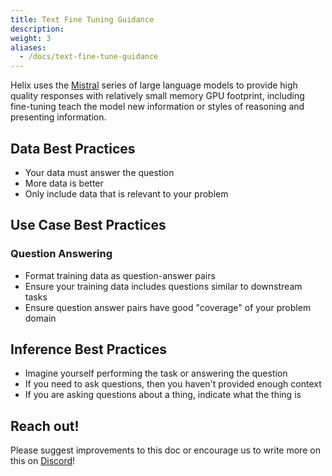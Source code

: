 ```yaml
---
title: Text Fine Tuning Guidance
description:
weight: 3
aliases:
  - /docs/text-fine-tune-guidance
---
```


Helix uses the [Mistral](https://mistral.ai/) series of large language models to provide high quality responses with relatively small memory GPU footprint, including fine-tuning teach the model new information or styles of reasoning and presenting information.

## Data Best Practices

* Your data must answer the question
* More data is better
* Only include data that is relevant to your problem

## Use Case Best Practices

### Question Answering

* Format training data as question-answer pairs
* Ensure your training data includes questions similar to downstream tasks
* Ensure question answer pairs have good "coverage" of your problem domain

## Inference Best Practices

* Imagine yourself performing the task or answering the question
* If you need to ask questions, then you haven't provided enough context
* If you are asking questions about a thing, indicate what the thing is

## Reach out!

Please suggest improvements to this doc or encourage us to write more on this on [Discord](https://discord.gg/VJftd844GE)!
